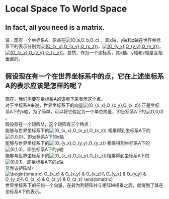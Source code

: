 # Local Space To World Space

## In fact, all you need is a matrix.
设：现有一个坐标系A，原点在<img src="https://latex.codecogs.com/gif.latex?(O_a,O_b,O_c)" title="(O_a,O_b,O_c)" /> ，其x轴、y轴和z轴在世界坐标系下的表示分别为<a href="https://www.codecogs.com/eqnedit.php?latex=(O_{x_x},O_{x_y},O_{x_z})" target="_blank"><img src="https://latex.codecogs.com/png.latex?(O_{x_x},O_{x_y},O_{x_z})" title="(O_{x_x},O_{x_y},O_{x_z})" /></a>，<a href="https://www.codecogs.com/eqnedit.php?latex=(O_{y_x},O_{y_y},O_{y_z})" target="_blank"><img src="https://latex.codecogs.com/png.latex?(O_{y_x},O_{y_y},O_{y_z})" title="(O_{y_x},O_{y_y},O_{y_z})" /></a>， <a href="https://www.codecogs.com/eqnedit.php?latex=(O_{z_x},O_{z_y},O_{z_z})" target="_blank"><img src="https://latex.codecogs.com/png.latex?(O_{z_x},O_{z_y},O_{z_z})" title="(O_{z_x},O_{z_y},O_{z_z})" /></a>。显然，作为一个坐标系，其x轴、y轴和z轴是互相垂直的。
## 假设现在有一个在世界坐标系中的点，它在上述坐标系A的表示应该是怎样的呢？
现在，我们需要在坐标系A的语境下来表示这个点。
<br>对于坐标系A来说，世界坐标系下的向量<img src="https://latex.codecogs.com/gif.latex?(O_{x_x},O_{x_y},O_{x_z})" title="(O_{x_x},O_{x_y},O_{x_z})" /> 正是坐标系A下的x轴，为了简单，可以将它假定为一个单位向量，即坐标系A下的<img src="https://latex.codecogs.com/gif.latex?(1,0,0)" title="(1,0,0)" />。
<br>假设存在一个矩阵M，这个矩阵有三个特点：
<br>能够与世界坐标系下的<img src="https://latex.codecogs.com/gif.latex?(O_{x_x},O_{x_y},O_{x_z})" title="(O_{x_x},O_{x_y},O_{x_z})" /> 相乘得到坐标系A下的<img src="https://latex.codecogs.com/gif.latex?(1,0,0)" title="(1,0,0)" />，即坐标系A下的x轴<br>
能够与世界坐标系下的<img src="https://latex.codecogs.com/gif.latex?(O_{y_x},O_{y_y},O_{y_z})" title="(O_{y_x},O_{y_y},O_{y_z})" /> 相乘得到坐标系A下的<img src="https://latex.codecogs.com/gif.latex?(0,1,0)" title="(0,1,0)" />，即坐标系A下的y轴<br>
能够与世界坐标系下的<img src="https://latex.codecogs.com/gif.latex?(O_{z_x},O_{z_y},O_{z_z})" title="(O_{z_x},O_{z_y},O_{z_z})" />相乘得到坐标系A下的<img src="https://latex.codecogs.com/gif.latex?(0,0,1)" title="(0,0,1)" />，即坐标系A下的z轴<br>
显然该矩阵M=<img src="https://latex.codecogs.com/gif.latex?\begin{bmatrix}&space;O_{x_x}&space;&&space;O_{x_y}&space;&&space;O_{x_z}\\&space;O_{y_x}&space;&&space;O_{y_y}&space;&&space;O_{y_z}\\&space;O_{z_x}&space;&&space;O_{z_y}&space;&&space;O_{z_z}&space;\end{bmatrix}" title="\begin{bmatrix} O_{x_x} & O_{x_y} & O_{x_z}\\ O_{y_x} & O_{y_y} & O_{y_z}\\ O_{z_x} & O_{z_y} & O_{z_z} \end{bmatrix}" />
<br>世界坐标系下的任何一个向量，在转为列矩阵并与矩阵M相乘之后，就得到了其在坐标系A下的表示。

